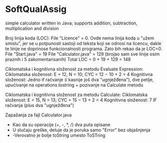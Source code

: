 # SoftQualAssig
simple calculator written in Java; supports addition, subtraction, multiplication and division

Broj linija koda (LOC):
File "Licence" = 0. Ovde nema linija koda u "užem smislu", jer se u potpunosti sastoji od teksta koji se odnosi na licencu, dakle te linije ne doprinose funkcionalnosti programa. Zato bih rekao da je LOC=0.
File "Start.java" = 19
File "Calculator.java" = 129 (brojao sam sve linije osim praznih i 5 zakomentarisanih)
Total LOC = 0 + 19 + 129 = 148

Ciklomatska i kognitivna složenost za metodu Evaluate Expression:
Ciklomatska složenost: E = 12, N = 10; CYC = 12 − 10 + 2 = 4
Kognitivna složenost: Jedno if račvanje (i kasnije još dva "ugnježđena"), dve petlje, upućivanje na operations.tostring + pozivanje na Calculate metodu

Ciklomatska i kognitivna složenost za metodu Calculate:
Ciklomatska složenost: E = 15, N = 13; CYC = 15 − 13 + 2 = 4
Kognitivna složenost: 7 IF račvanja (plus dva "ugnježđena")

Zapažanja za fajl Calculator.java
- Kao da su operacije (+, -, *, /) dva puta opisane
- U slučaju greške, deluje da je poruka samo "Error" bez objašnjenja
- -Verovatno je bolje toString umesto ToSTring
